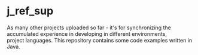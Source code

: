 # j_ref_sup
As many other projects uploaded so far - it's for synchronizing the accumulated experience in developing in different environments,  
project languages. This repository contains some code examples written in Java.  